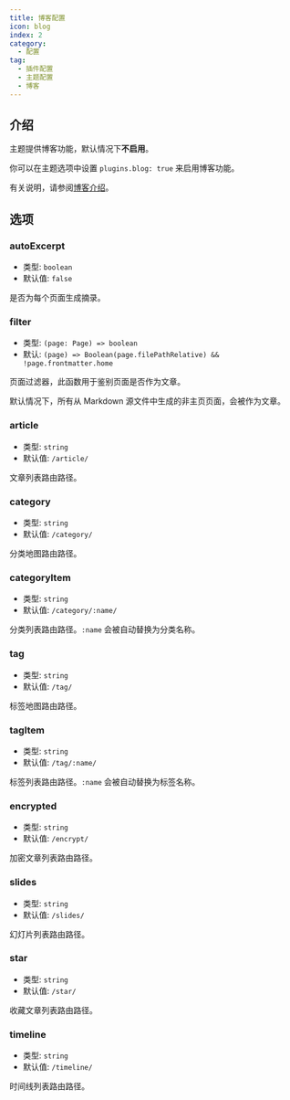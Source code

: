 ```yaml
---
title: 博客配置
icon: blog
index: 2
category:
  - 配置
tag:
  - 插件配置
  - 主题配置
  - 博客
---
```


## 介绍

主题提供博客功能，默认情况下**不启用**。

你可以在主题选项中设置 `plugins.blog: true` 来启用博客功能。

有关说明，请参阅[博客介绍](../../guide/blog/intro.md)。

## 选项

### autoExcerpt

- 类型: `boolean`
- 默认值: `false`

是否为每个页面生成摘录。

### filter

- 类型: `(page: Page) => boolean`
- 默认: `(page) => Boolean(page.filePathRelative) && !page.frontmatter.home`

页面过滤器，此函数用于鉴别页面是否作为文章。

默认情况下，所有从 Markdown 源文件中生成的非主页页面，会被作为文章。

### article

- 类型: `string`
- 默认值: `/article/`

文章列表路由路径。

### category

- 类型: `string`
- 默认值: `/category/`

分类地图路由路径。

### categoryItem

- 类型: `string`
- 默认值: `/category/:name/`

分类列表路由路径。`:name` 会被自动替换为分类名称。

### tag

- 类型: `string`
- 默认值: `/tag/`

标签地图路由路径。

### tagItem

- 类型: `string`
- 默认值: `/tag/:name/`

标签列表路由路径。`:name` 会被自动替换为标签名称。

### encrypted

- 类型: `string`
- 默认值: `/encrypt/`

加密文章列表路由路径。

### slides

- 类型: `string`
- 默认值: `/slides/`

幻灯片列表路由路径。

### star

- 类型: `string`
- 默认值: `/star/`

收藏文章列表路由路径。

### timeline

- 类型: `string`
- 默认值: `/timeline/`

时间线列表路由路径。
